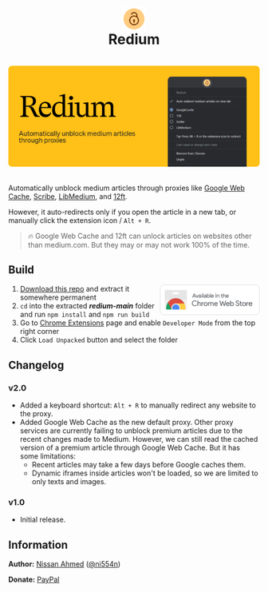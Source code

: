 <h1 align="center"><img src="assets/icon128.png" width="48px" style="vertical-align: bottom;" ><br />Redium</h1>

<br />
<div align="center"><img src="./.doc/marquee.png" width="600px" /></div>
<br />

Automatically unblock medium articles through proxies like [Google Web Cache](https://webcache.googleusercontent.com), [Scribe](https://scribe.rip), [LibMedium](https://libmedium.batsense.net), and [12ft](https://12ft.io).

However, it auto-redirects only if you open the article in a new tab, or manually click the extension icon / `Alt + R`.

> 🔥 Google Web Cache and 12ft can unlock articles on websites other than medium.com. But they may or may not work 100% of the time.

## Build

<a href="https://chrome.google.com/webstore/detail/aapiedkipcbeplicbbicchmdmpinhjdl"><img src="./.doc/chrome-web-store-badge.png" width="200px" align="right" /></a>

1. [Download this repo](https://github.com/ni554n/redium/archive/refs/heads/main.zip) and extract it somewhere permanent
2. `cd` into the extracted **_redium-main_** folder and run `npm install` and `npm run build`
3. Go to [Chrome Extensions](chrome://extensions/) page and enable `Developer Mode` from the top right corner
4. Click `Load Unpacked` button and select the folder

## Changelog

### v2.0

- Added a keyboard shortcut: `Alt + R` to manually redirect any website to the proxy.
- Added Google Web Cache as the new default proxy. Other proxy services are currently failing to unblock premium articles due to the recent changes made to Medium. However, we can still read the cached version of a premium article through Google Web Cache. But it has some limitations:
  - Recent articles may take a few days before Google caches them.
  - Dynamic iframes inside articles won't be loaded, so we are limited to only texts and images.

### v1.0

- Initial release.

## Information

**Author:** [Nissan Ahmed](https://anissan.com) ([@ni554n](https://twitter.com/ni554n))

**Donate:** [PayPal](https://paypal.me/ni554n)
<img src="https://ping.anissan.com/?repo=redium" width="0" height="0" align="right">
